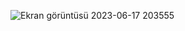 ![Ekran görüntüsü 2023-06-17 203555](https://github.com/canpolatomer/basic-website/assets/109620455/86511efe-fa1b-45b7-8f33-bb38aa6701d4)
